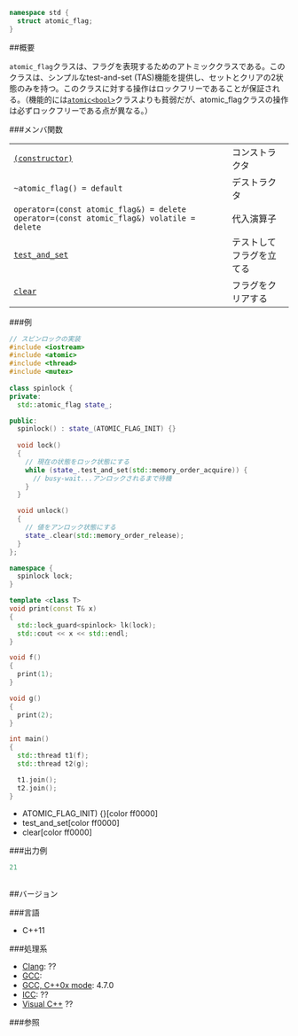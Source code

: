 ```cpp
namespace std {
  struct atomic_flag;
}
```

##概要

`atomic_flag`クラスは、フラグを表現するためのアトミッククラスである。このクラスは、シンプルなtest-and-set (TAS)機能を提供し、セットとクリアの2状態のみを持つ。このクラスに対する操作はロックフリーであることが保証される。（機能的には[`atomic<bool>`](https://sites.google.com/site/cpprefjp/reference/atomic/atomic)クラスよりも貧弱だが、atomic_flagクラスの操作は必ずロックフリーである点が異なる。）

###メンバ関数

| | |
|----------------------------------------------------------------------------------------------------------------------------------------------------------------------------------|-------------|
| [`(constructor)`](https://sites.google.com/site/cpprefjp/reference/atomic/atomic_flag/atomic_flag) | コンストラクタ |
| `~atomic_flag() = default` | デストラクタ |
| `operator=(const atomic_flag&) = delete operator=(const atomic_flag&) volatile = delete` | 代入演算子 |
| [`test_and_set`](https://sites.google.com/site/cpprefjp/reference/atomic/atomic_flag/test_and_set) | テストしてフラグを立てる |
| [`clear`](https://sites.google.com/site/cpprefjp/reference/atomic/atomic_flag/clear) | フラグをクリアする |

###例
```cpp
// スピンロックの実装
#include <iostream>
#include <atomic>
#include <thread>
#include <mutex>
 
class spinlock {
private:
  std::atomic_flag state_;

public:
  spinlock() : state_(ATOMIC_FLAG_INIT) {}
  
  void lock()
  {
    // 現在の状態をロック状態にする
    while (state_.test_and_set(std::memory_order_acquire)) {
      // busy-wait...アンロックされるまで待機
    }
  }

  void unlock()
  {
    // 値をアンロック状態にする
    state_.clear(std::memory_order_release);
  }
};

namespace {
  spinlock lock;
}

template <class T>
void print(const T& x)
{
  std::lock_guard<spinlock> lk(lock);
  std::cout << x << std::endl;
}

void f()
{
  print(1);
}

void g()
{
  print(2);
}

int main()
{
  std::thread t1(f);
  std::thread t2(g);

  t1.join();
  t2.join();
}
```
* ATOMIC_FLAG_INIT) {}[color ff0000]
* test_and_set[color ff0000]
* clear[color ff0000]

###出力例
```cpp
21
```

##

##バージョン

###言語

- C++11

###処理系

- [Clang](https://sites.google.com/site/cpprefjp/implementation#clang): ??
- [GCC](https://sites.google.com/site/cpprefjp/implementation#gcc): 
- [GCC, C++0x mode](https://sites.google.com/site/cpprefjp/implementation#gcc): 4.7.0
- [ICC](https://sites.google.com/site/cpprefjp/implementation#icc): ??
- [Visual C++](https://sites.google.com/site/cpprefjp/implementation#visual_cpp) ??


###参照


